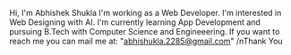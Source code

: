 Hi, I'm Abhishek Shukla I'm working as a Web Developer.
I'm interested in Web Designing with AI.
I'm currently learning App Development and pursuing B.Tech with Computer Science and Engineeering. 
If you want to reach me you can mail me at:
"abhishukla.2285@gmail.com"
/nThank You
   
   
